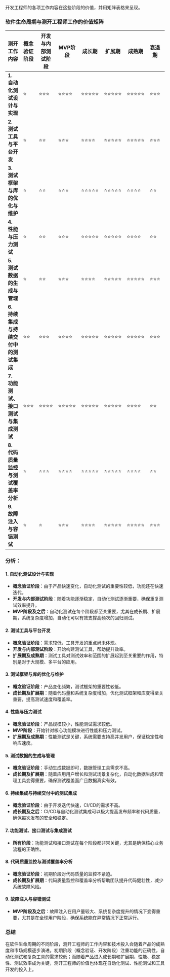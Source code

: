 开发工程师的各项工作内容在这些阶段的价值，并用矩阵表格来呈现。

### 软件生命周期与测开工程师工作的价值矩阵

| **测开工作内容**                      | **概念验证阶段** | **开发与内部测试阶段** | **MVP阶段** | **成长期** | **扩展期** | **成熟期** | **衰退期** | **终结期** |
| ------------------------------------- | ---------------- | ---------------------- | ----------- | ---------- | ---------- | ---------- | ---------- | ---------- |
| **1. 自动化测试设计与实现**           | ⭐                | ⭐⭐⭐                    | ⭐⭐⭐⭐        | ⭐⭐⭐⭐⭐      | ⭐⭐⭐⭐⭐      | ⭐⭐⭐⭐⭐      | ⭐⭐⭐        | ⭐          |
| **2. 测试工具与平台开发**             | ⭐                | ⭐⭐                     | ⭐⭐⭐         | ⭐⭐⭐⭐       | ⭐⭐⭐⭐⭐      | ⭐⭐⭐⭐⭐      | ⭐⭐⭐        | ⭐          |
| **3. 测试框架与库的优化与维护**       | ⭐                | ⭐⭐                     | ⭐⭐⭐         | ⭐⭐⭐⭐⭐      | ⭐⭐⭐⭐⭐      | ⭐⭐⭐⭐       | ⭐⭐         | ⭐          |
| **4. 性能与压力测试**                 | ⭐                | ⭐⭐                     | ⭐⭐⭐         | ⭐⭐⭐⭐⭐      | ⭐⭐⭐⭐⭐      | ⭐⭐⭐⭐       | ⭐⭐         | ⭐          |
| **5. 测试数据的生成与管理**           | ⭐                | ⭐⭐                     | ⭐⭐⭐         | ⭐⭐⭐⭐       | ⭐⭐⭐⭐⭐      | ⭐⭐⭐⭐⭐      | ⭐⭐⭐        | ⭐          |
| **6. 持续集成与持续交付中的测试集成** | ⭐⭐               | ⭐⭐⭐                    | ⭐⭐⭐⭐        | ⭐⭐⭐⭐⭐      | ⭐⭐⭐⭐⭐      | ⭐⭐⭐⭐⭐      | ⭐⭐⭐        | ⭐⭐         |
| **7. 功能测试、接口测试与集成测试**   | ⭐⭐⭐              | ⭐⭐⭐⭐                   | ⭐⭐⭐⭐⭐       | ⭐⭐⭐⭐⭐      | ⭐⭐⭐⭐⭐      | ⭐⭐⭐⭐       | ⭐⭐         | ⭐⭐         |
| **8. 代码质量监控与测试覆盖率分析**   | ⭐                | ⭐⭐⭐                    | ⭐⭐⭐⭐        | ⭐⭐⭐⭐⭐      | ⭐⭐⭐⭐⭐      | ⭐⭐⭐⭐       | ⭐⭐         | ⭐          |
| **9. 故障注入与容错测试**             | ⭐                | ⭐                      | ⭐⭐⭐         | ⭐⭐⭐⭐       | ⭐⭐⭐⭐⭐      | ⭐⭐⭐⭐⭐      | ⭐⭐⭐        | ⭐⭐         |

### 分析：

#### 1. **自动化测试设计与实现**

- **概念验证阶段**：由于产品快速变化，自动化测试的重要性较低，功能还在快速迭代。
- **开发与内部测试阶段**：随着功能逐渐稳定，自动化测试逐渐重要，确保重复测试效率提升。
- **MVP阶段及之后**：自动化测试在每个阶段都至关重要，尤其在成长期、扩展期，系统复杂度增加，自动化可以有效支撑高频次的回归测试。

#### 2. **测试工具与平台开发**

- **概念验证阶段**：需求较低，工具开发的重点尚未体现。
- **开发与内部测试阶段**：开始构建测试工具，帮助提升效率。
- **扩展期及成熟期**：测试工具对测试效率和范围的扩展起到至关重要的作用，特别是对于大规模、多平台的应用。

#### 3. **测试框架与库的优化与维护**

- **概念验证阶段**：产品变化频繁，测试框架的重要性较低。
- **成长期及扩展期**：随着代码量和系统复杂度增加，优化测试框架和库变得至关重要，提高测试速度和覆盖率。

#### 4. **性能与压力测试**

- **概念验证阶段**：产品规模较小，性能测试需求较低。
- **MVP阶段**：开始针对核心功能模块进行性能和压力测试。
- **扩展期及成熟期**：性能测试是关键，系统需要支持高并发用户，保证稳定性和响应速度。

#### 5. **测试数据的生成与管理**

- **概念验证阶段**：手动生成数据即可，数据管理工具需求不高。
- **成长期及扩展期**：随着应用用户增长和测试场景复杂化，自动化数据生成和管理工具变得重要，确保测试覆盖面广且数据真实有效。

#### 6. **持续集成与持续交付中的测试集成**

- **概念验证阶段**：由于开发迭代快速，CI/CD的需求不高。
- **成长期及之后**：CI/CD与自动化测试集成可以极大提高发布频率和代码质量，确保每次发布的安全和稳定。

#### 7. **功能测试、接口测试与集成测试**

- **所有阶段**：功能测试和接口测试在每个阶段都非常关键，尤其是确保核心业务流程的正确性。

#### 8. **代码质量监控与测试覆盖率分析**

- **概念验证阶段**：初期阶段对代码质量的监控不紧迫。
- **成长期及扩展期**：代码质量监控和覆盖率分析帮助团队提升代码健壮性，减少系统故障风险。

#### 9. **故障注入与容错测试**

- **MVP阶段及之后**：故障注入在用户量较大、系统复杂度提升的情况下变得重要，尤其是在全球用户阶段，确保系统能在异常情况下正常运行。

### 总结

在软件生命周期的不同阶段，测开工程师的工作内容和技术投入会随着产品的成熟度和市场规模逐步演进。初期阶段（概念验证、开发阶段）注重功能的正确性，自动化测试和复杂工具的需求较低；而随着产品进入成长期和扩展期，性能、稳定性、测试效率成为关键，测开工程师的价值也体现在自动化测试、性能测试和工具开发的投入上。